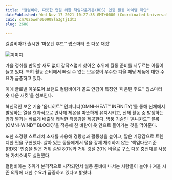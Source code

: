 ```yaml
---
title: "컬럼비아, 따뜻한 연말 위한 책임다운기준(RDS) 인증 월동 아이템 제안"
datePublished: Wed Nov 17 2021 10:27:38 GMT+0000 (Coordinated Universal Time)
cuid: cm7026weh000908la3gtj1dt3
slug: 2688

---
```



컬럼비아가 출시한 '마운틴 후드™ 웜스마터 숏 다운 재킷'

![이미지](https://cdn.hashnode.com/res/hashnode/image/upload/v1739252765938/57ab9db2-9252-4e03-8e78-fa04a75df68b.jpeg)

가을 정취를 만끽할 새도 없이 갑작스럽게 찾아온 추위에 월동 준비를 서두르는 이들이 늘고 있다. 특히 월동 준비에서 빠질 수 없는 보온성이 우수한 겨울 패딩 제품에 대한 수요가 급증하고 있다.

이에 글로벌 아웃도어 브랜드 컬럼비아가 골드 안감이 특징인 '마운틴 후드™ 웜스마터 숏 다운 재킷'을 선보인다.

혁신적인 보온 기술 '옴니히트™ 인피니티(OMNI-HEAT™ INFINITY)'를 통해 신체에서 발생하는 열을 효과적으로 반사해 체온을 따뜻하게 유지시키고, 신체 활동 중 발생하는 땀과 열기는 빠르게 배출해 쾌적한 착용감을 제공한다. 방풍 기술인 '옴니윈드™ 블록(OMNI-WIND™ BLOCK)'을 적용해 찬 바람이 옷 안으로 들어가는 것을 막아준다.

또한 초경량 스트레치 소재를 사용해 경량성과 활동성을 높이고, 짧은 기장감으로 트렌디한 핏을 구현했다. 살아 있는 동물에게서 털을 강제 채취하지 않는 '책임다운기준(RDS)' 인증을 받은 거위 솜털 80%와 거위 깃털 20% 비율로 구스 다운 충전재를 사용해 가치소비도 실현했다.

컬럼비아는 추위가 본격적으로 시작되면서 월동 준비에 나서는 사람들이 늘어나 겨울 시즌 의류에 대한 수요가 급증하고 있다고 밝혔다.